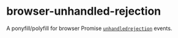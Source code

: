 # browser-unhandled-rejection

A ponyfill/polyfill for browser Promise [`unhandledrejection`](https://developer.mozilla.org/en-US/docs/Web/Events/unhandledrejection) events.
